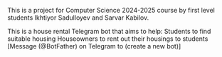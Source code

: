 This is a project for Computer Science 2024-2025 course by first level students Ikhtiyor Sadulloyev and Sarvar Kabilov.

This is a house rental Telegram bot that aims to help:
Students to find suitable housing
Houseowners to rent out their housings to students
[Message (@BotFather) on Telegram to (create a new bot)]
